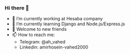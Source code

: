 ### Hi there 👋


- 🔭 I’m currently working at Hesaba company
- 🌱 I’m currently learning Django and Node.js/Express.js
- 💬 Welcome to new friends
- 📫 How to reach me:
  * Telegram: @ah_vahed
  * Linkedin: amirhosein-vahed2000
